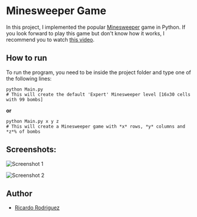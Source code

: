 # Minesweeper Game

In this project, I implemented the popular [Minesweeper](https://en.wikipedia.org/wiki/Minesweeper_(video_game)) game in Python. If you look forward to play this game but don't know how it works, I recommend you to watch [this video](https://www.youtube.com/watch?v=7B85WbEiYf4).


## How to run

To run the program, you need to be inside the project folder and type one of the following lines:

```
python Main.py
# This will create the default 'Expert' Minesweeper level [16x30 cells with 99 bombs]
```
**or**
```
python Main.py x y z
# This will create a Minesweeper game with *x* rows, *y* columns and *z*% of bombs
```

## Screenshots:

![Screenshot 1](/min1?raw=true)

![Screenshot 2](/min3?raw=true)

## Author

- [Ricardo Rodriguez](https://github.com/ricardombrodriguez)

